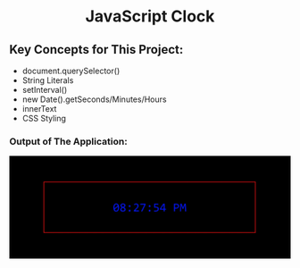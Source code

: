 <h1 align="center">JavaScript Clock</h1>
<h2>Key Concepts for This Project:</h2>
<ul>
<li>document.querySelector()</li>
<li>String Literals</li>
<li>setInterval()</li>
<li>new Date().getSeconds/Minutes/Hours</li>
<li>innerText</li>
<li>CSS Styling</li>
</ul>
<h3>Output of The Application:</h3>
<img src="/Clock/Clock_SS.jpg" />
